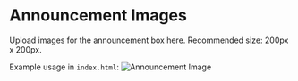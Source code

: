 # Announcement Images

Upload images for the announcement box here. Recommended size: 200px x 200px.

Example usage in `index.html`:
<img src="/assets/images/announcement/sample.jpg" alt="Announcement Image" style="max-width: 100%; max-height: 100%; object-fit: contain;" />
